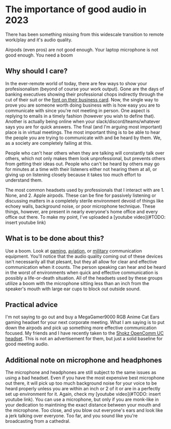 # The importance of good audio in 2023
There has been something missing from this widescale transition to remote work/play and it's audio quality. 

Airpods (even pros) are not good enough. Your laptop microphone is not good enough. You need a boom

## Why should I care?
In the ever-remote world of today, there are few ways to show your profesisonalism (beyond of course your work output). 
Gone are the days of banking executives showing their professional chops indirectly through the cut of their suit or the [font on their business card](https://www.youtube.com/watch?v=cISYzA36-ZY). 
Now, the single way to prove you are someone worth doing business with is how easy you are to communicate with since you're not meeting in person. 
One aspect is replying to emails in a timely fashion (however you wish to define that). 
Another is actually being online when your slack/discord/teams/whatever says you are for quick answers.
The final (and I'm arguing most important) place is in virtual meetings. 
The most important thing is to be able to hear the people you are trying to communicate with and be heard by them. 
We, as a society are completely failing at this.

People who can't hear others when they are talking will constantly talk over others, which not only makes them look unprofessional, but prevents others from getting their ideas out. 
People who can't be heard by others may go for minutes at a time with their listeners either not hearing them at all, or giving up on listening closely because it takes too much effort to understand them. 

The most common headsets used by professionals that I interact with are 1. None, and 2. Apple airpods. 
These can be fine for passively listening or discussing matters in a completely sterile environment devoid of things like echoey walls, background noise, or poor microphone technique. 
These things, however, are present in nearly everyone's home office and every office out there.
To make my point, I've uploaded a [youtube video](#TODO: insert youtube link)

## What is to be done about this?
Use a boom. 
Look at [gaming](https://www.bestbuy.com/site/logitech-g335-wired-stereo-gaming-headset-for-pcps-4-5xbox-onexbox-series-xs-nintendo-switch-with-flip-to-mute-microphone-black/6468902.p?skuId=6468902&extStoreId=513&ref=212&loc=1&gclid=Cj0KCQjw0tKiBhC6ARIsAAOXutmatyRvmv0nlzk3NDHXxydctNTfnLnj7laI3-FLwmNSjSr5_XzDrFgaAq2mEALw_wcB&gclsrc=aw.ds), [aviation](https://www.bose.com/en_us/products/headphones/aviation_headsets/a30-aviation-headset.html#v=A30-HEADSETAVIA), or [military](https://www.envirosafetyproducts.com/3m-peltor-mt20h682fb-09n-cys-comtac-vi-nib-hearing-defender-headband-coyote-brown-1-each.html) communication equipment.
You'll notice that the audio quality coming out of these devices isn't necessarily all that plesant, but they all allow for clear and effective communication when it counts. 
The person speaking can hear and be heard in the worst of environments when quick and effective communication is possibly a life-or-death situation. 
All of the headsets used by these groups utilize a boom with the microphone sitting less than an inch from the speaker's mouth with large ear cups to block out outside sound. 

## Practical advice
I'm not saying to go out and buy a MegaGamer9000 RGB Anime Cat Ears gaming headset for your next corporate meeting.
What I am saying is to put down the airpods and pick up something more effective communication focused.
My friends and I have recently taken to the [Shokz OpenComm UC headset](https://shokz.com/products/opencomm-uc).
This is not an advertisement for them, but just a solid baseline for good meeting audio. 

## Additional note on microphone and headphones
The microphone and headphones are still subject to the same issues as using a bad headset.
Even if you have the most expensive best microphone out there, it will pick up too much background noise for your voice to be heard properly unless you are within an inch or 2 of it or are in a perfectly set up environment for it.
Again, check my [youtube video](#TODO: insert youtube link).
You can use a microphone, but only if you are monk-like in your dedication to maintining the exact distance between your mouth and the microphone. 
Too close, and you blow out everyone's ears and look like a jerk talking over everyone. 
Too far, and you sound like you're broadcasting from a cathedral. 
